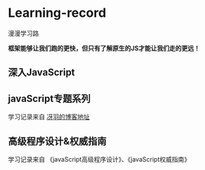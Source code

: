# Learning-record

漫漫学习路

**框架能够让我们跑的更快，但只有了解原生的JS才能让我们走的更远！**

## 深入JavaScript

## javaScript专题系列

学习记录来自 [冴羽的博客地址](https://github.com/mqyqingfeng/Blog)

## 高级程序设计&权威指南

学习记录来自 《javaScript高级程序设计》、《javaScript权威指南》
